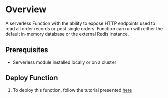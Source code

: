 # Overview

A serverless Function with the ability to expose HTTP endpoints used to read all order records or post single orders. Function can run with either the default in-memory database or the external Redis instance. 

## Prerequisites

- Serverless module installed locally or on a cluster

## Deploy Function

1. To deploy this function, follow the tutorial presented [here](https://kyma-project.io/#/serverless-manager/user/tutorials/01-11-create-git-function) 